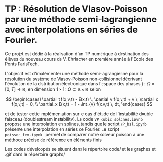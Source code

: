 # TP : Résolution de Vlasov-Poisson par une méthode semi-lagrangienne avec interpolations en séries de Fourier. 

Ce projet est dédié à la réalisation d'un TP numérique à destination des élèves du nouveau cours de [V. Ehrlacher](https://team.inria.fr/matherials/team-members/virginie-ehrlacher-galland/) en première année à l'Ecole des Ponts ParisTech. 

L'objectif est d'implémenter une méthode semi-lagrangienne pour la résolution du systéme de Vlasov-Poisson non-collisionnel décrivant l'évolution de la distribution électronique dans l'espace des phases $f : \Omega \times [0, T] \rightarrow \mathbb{R}$, en dimension $1\times 1$: $\,\Omega \subset \mathbb{R}\times\mathbb{R}$ selon

$$
    \begin{cases}
        \partial_t f(x,v,t) - E(x,t) \, \partial_v f(x,v,t) + v \, \partial_x f(x,v,t) = 0, \\
        \partial_x E(x,t)  = 1 - \int_{v} f(x,v,t) \, dt,
    \end{cases}
$$

et de tester cette implémentation sur le cas d'étude de l'instabilité double faisceau (doublestream instability). Le code ```VP_cubic_splines.ipynb``` propose une interpolation en splines, tandis que le script ```VP_bsl.ipynb``` présente une interpolation en séries de Fourier. Le script ```poisson_fem.ipynb ``` permet de comparer notre solveur poisson à une méthode précise de référence en éléments finis.

Les codes développés se situent dans le répertoire code/ et les graphes et .gif dans le répertoire graphs/ 